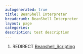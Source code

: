 ```yaml
---
autogenerated: true
title: BeanShell Interpreter
breadcrumb: BeanShell Interpreter
layout: page
categories: 
description: test description
---
```


1.  REDIRECT [Beanshell\_Scripting](Beanshell_Scripting )
